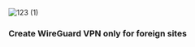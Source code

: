 
![123 (1)](https://user-images.githubusercontent.com/61315483/201335367-006478cb-d75b-44ce-93a1-e83b57090405.jpg)

### Create WireGuard VPN only for foreign sites